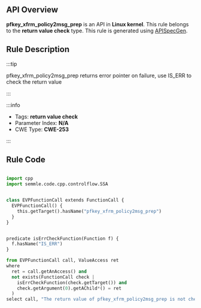 ---
---


## API Overview
**pfkey_xfrm_policy2msg_prep** is an API in **Linux kernel**. This rule belongs to the **return value check** type. This rule is generated using [APISpecGen](../../tools/APISpecGen).
## Rule Description

:::tip

pfkey_xfrm_policy2msg_prep returns error pointer on failure, use IS_ERR to check the return value

:::

:::info

- Tags: **return value check**
- Parameter Index: **N/A**
- CWE Type: **CWE-253**

:::

## Rule Code
```python

import cpp
import semmle.code.cpp.controlflow.SSA


class EVPFunctionCall extends FunctionCall {
  EVPFunctionCall() {
    this.getTarget().hasName("pfkey_xfrm_policy2msg_prep")
  }
}


predicate isErrCheckFunction(Function f) {
  f.hasName("IS_ERR") 
}

from EVPFunctionCall call, ValueAccess ret
where
  ret = call.getAnAccess() and
  not exists(FunctionCall check |
    isErrCheckFunction(check.getTarget()) and
    check.getArgument(0).getAChild*() = ret
  )
select call, "The return value of pfkey_xfrm_policy2msg_prep is not checked with IS_ERR."
    
```